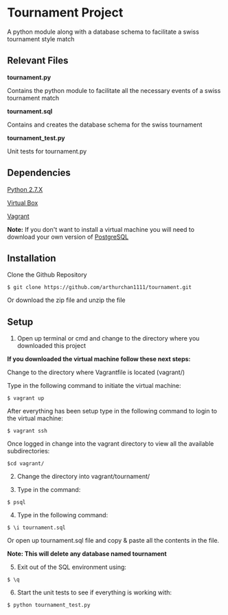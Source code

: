 # Tournament Project
A python module along with a database schema to facilitate a swiss tournament style match

## Relevant Files

**tournament.py**

Contains the python module to facilitate all the necessary events of a swiss tournament match

**tournament.sql**

Contains and creates the database schema for the swiss tournament

**tournament_test.py**

Unit tests for tournament.py

## Dependencies
[Python 2.7.X](https://www.python.org/downloads/)  

[Virtual Box](https://www.virtualbox.org/wiki/Downloads)

[Vagrant](https://www.vagrantup.com/downloads.html)

**Note:** If you don't want to install a virtual machine you will need to download your own version of [PostgreSQL](https://www.postgresql.org/download/)

##  Installation
Clone the Github Repository
```
$ git clone https://github.com/arthurchan1111/tournament.git
```
Or download the zip file and unzip the file

## Setup

1. Open up terminal or cmd and change to the directory where you downloaded this project

**If you downloaded the virtual machine follow these next steps:**

  Change to the directory where Vagrantfile is located (vagrant/)

  Type in the following command to initiate the virtual machine:
  ```
  $ vagrant up
  ```

  After everything has been setup type in the following command to login to the virtual machine:
  ```
  $ vagrant ssh
  ```

  Once logged in change into the vagrant directory to view all the available subdirectories:
  ```
  $cd vagrant/
  ``` 

2. Change the directory into vagrant/tournament/

3. Type in the command:

  ```
  $ psql
  ```

4. Type in the following command:

  ```
  $ \i tournament.sql
  ```
 Or open up tournament.sql file and copy & paste all the contents in the file.

 **Note: This will delete any database named tournament**

5. Exit out of the SQL environment using:
  ```
  $ \q
  ```

6. Start the unit tests to see if everything is working with:
  ```
  $ python tournament_test.py
  ```
